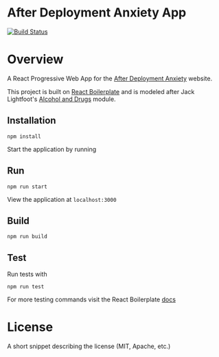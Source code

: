 # After Deployment Anxiety App

[![Build Status](https://travis-ci.org/beth-eastman/ad-anxiety.svg?branch=master)](https://travis-ci.org/beth-eastman/ad-anxiety)

# Overview

A React Progressive Web App for the [After Deployment Anxiety](http://afterdeployment.dcoe.mil/topics-anxiety) website.

This project is built on [React Boilerplate](https://github.com/react-boilerplate/react-boilerplate) and is modeled
after Jack Lightfoot's [Alcohol and Drugs](https://github.com/jlightfoot2/ad-drugs-pwa) module.

## Installation

```npm install```

Start the application by running

## Run

```npm run start```

View the application at `localhost:3000`

## Build

```npm run build```

## Test

Run tests with

```npm run test```

For more testing commands visit the React Boilerplate [docs](https://github.com/react-boilerplate/react-boilerplate/blob/master/docs/general/commands.md#testing)

# License

A short snippet describing the license (MIT, Apache, etc.)
